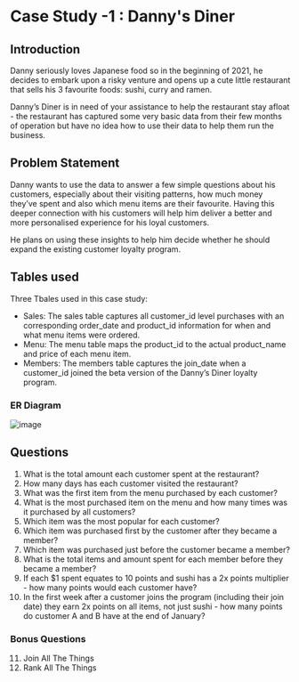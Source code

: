# Case Study -1 : Danny's Diner

## Introduction
Danny seriously loves Japanese food so in the beginning of 2021, he decides to embark upon a risky venture and opens up a cute little restaurant that sells his 3 favourite foods: sushi, curry and ramen.

Danny’s Diner is in need of your assistance to help the restaurant stay afloat - the restaurant has captured some very basic data from their few months of operation but have no idea how to use their data to help them run the business.

## Problem Statement

Danny wants to use the data to answer a few simple questions about his customers, especially about their visiting patterns, how much money they’ve spent and also which menu items are their favourite. Having this deeper connection with his customers will help him deliver a better and more personalised experience for his loyal customers.

He plans on using these insights to help him decide whether he should expand the existing customer loyalty program.

## Tables used
Three Tbales used in this case study:

- Sales: The sales table captures all customer_id level purchases with an corresponding order_date and product_id information for when and what menu items were ordered.
- Menu: The menu table maps the product_id to the actual product_name and price of each menu item.
- Members: The members table captures the join_date when a customer_id joined the beta version of the Danny’s Diner loyalty program.
### ER Diagram

![image](https://github.com/SharvananB0510/8_week_sql_challenge_case-1/assets/69303949/bf61b6c3-727e-4dd7-a42d-9f2ecd8a6a34)

## Questions
1. What is the total amount each customer spent at the restaurant?
2. How many days has each customer visited the restaurant?
3. What was the first item from the menu purchased by each customer?
4. What is the most purchased item on the menu and how many times was it purchased by all customers?
5. Which item was the most popular for each customer?
6. Which item was purchased first by the customer after they became a member?
7. Which item was purchased just before the customer became a member?
8. What is the total items and amount spent for each member before they became a member?
9. If each $1 spent equates to 10 points and sushi has a 2x points multiplier - how many points would each customer have?
10. In the first week after a customer joins the program (including their join date) they earn 2x points on all items, not just sushi - how many points do customer A and B have at the end of January?
### Bonus Questions
11. Join All The Things
12. Rank All The Things
